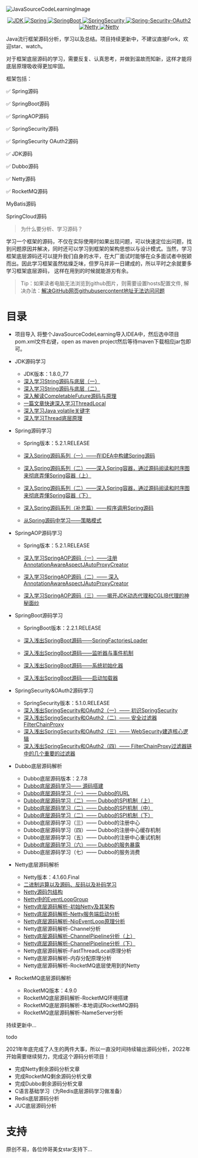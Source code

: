 ![JavaSourceCodeLearningImage](https://github.com/coderbruis/JavaSourceCodeLearning/blob/master/note/images/JavaSourceCodeLearningImage.png)

<p align="center">
  <a href="https://www.oracle.com/cn/java/technologies/javase/javase-jdk8-downloads.html">
    <img src="https://img.shields.io/badge/JDK-1.8.0__77-brightgreen" alt="JDK">
  </a>
  <a href="https://spring.io/">
    <img src="https://img.shields.io/badge/Spring-5.2.1.RELEASE-green" alt="Spring">
  </a>
  <a href="https://spring.io/projects/spring-boot">
    <img src="https://img.shields.io/badge/SpringBoot-2.2.1.RELEASE-yellowgreen" alt="SpringBoot">
  </a>
  <a href="https://spring.io/projects/spring-security">
    <img src="https://img.shields.io/badge/SpringSecurity-5.1.0.RELEASE-orange" alt="SpringSecurity">
  </a>
  <a href="https://spring.io/projects/spring-security-oauth">
    <img src="https://img.shields.io/badge/Spring--Security--OAuth2-2.3.5.RELEASE-red" alt="Spring-Security-OAuth2">
  </a>
  <a href="https://netty.io/">
    <img src="https://img.shields.io/badge/Netty-4.1.60.Final-blue" alt="Netty">
  </a>
  <a href="https://rocketmq.apache.org/">
    <img src="https://img.shields.io/badge/RocketMQ-4.9.0-green" alt="Netty">
  </a>
</p>

Java流行框架源码分析，学习以及总结。项目持续更新中，不建议直接Fork，欢迎star、watch。

对于框架底层源码的学习，需要反复、认真思考，并做到温故而知新，这样才能将底层原理吸收得更加牢固。


框架包括：


✅  Spring源码

✅  SpringBoot源码

✅  SpringAOP源码

✅  SpringSecurity源码

✅  SpringSecurity OAuth2源码

✅  JDK源码

✅  Dubbo源码

✅  Netty源码

✅  RocketMQ源码
 
MyBatis源码
 
SpringCloud源码

> 为什么要分析、学习源码？

学习一个框架的源码，不仅在实际使用时如果出现问题，可以快速定位出问题，找到问题原因并解决，同时还可以学习到框架的架构思想以与设计模式。当然，学习框架底层源码还可以提升我们自身的水平，在大厂面试时能够在众多面试者中脱颖而出。因此学习框架虽然枯燥乏味，但罗马并非一日建成的，所以平时之余就要多学习框架底层源码，
这样在用到的时候就能游刃有余。

> Tip：如果读者电脑无法浏览到github图片，则需要设置hosts配置文件, 解决办法：[解决GitHub网页githubusercontent地址无法访问问题](https://zhuanlan.zhihu.com/p/107691233)

# 目录

-   项目导入
    将整个JavaSourceCodeLearning导入IDEA中，然后选中项目pom.xml文件右键，open as maven project然后等待maven下载相应jar包即可。

-   JDK源码学习
    - JDK版本：1.8.0_77
    - [深入学习String源码与底层（一）](https://github.com/coderbruis/JavaSourceLearning/blob/master/note/JDK/%E6%B7%B1%E5%85%A5%E5%AD%A6%E4%B9%A0String%E6%BA%90%E7%A0%81%E4%B8%8E%E5%BA%95%E5%B1%82%EF%BC%88%E4%B8%80%EF%BC%89.md)
    - [深入学习String源码与底层（二）](https://github.com/coderbruis/JavaSourceLearning/blob/master/note/JDK/%E6%B7%B1%E5%85%A5%E5%AD%A6%E4%B9%A0String%E6%BA%90%E7%A0%81%E4%B8%8E%E5%BA%95%E5%B1%82%EF%BC%88%E4%BA%8C%EF%BC%89.md)
    - [深入解读CompletableFuture源码与原理](https://github.com/coderbruis/JavaSourceLearning/blob/master/note/JDK/%E6%B7%B1%E5%85%A5%E8%A7%A3%E8%AF%BBCompletableFuture%E6%BA%90%E7%A0%81%E4%B8%8E%E5%8E%9F%E7%90%86.md)
    - [一篇文章快速深入学习ThreadLocal](https://github.com/coderbruis/JavaSourceLearning/blob/master/note/JDK/%E4%B8%80%E7%AF%87%E6%96%87%E7%AB%A0%E5%BF%AB%E9%80%9F%E6%B7%B1%E5%85%A5%E5%AD%A6%E4%B9%A0ThreadLocal.md)
    - [深入学习Java volatile关键字](https://github.com/coderbruis/JavaSourceLearning/blob/master/note/JDK/%E6%B7%B1%E5%85%A5%E5%AD%A6%E4%B9%A0Java%20volatile%E5%85%B3%E9%94%AE%E5%AD%97.md)
    - [深入学习Thread底层原理](https://github.com/coderbruis/JavaSourceCodeLearning/blob/master/note/JDK/%E6%B7%B1%E5%85%A5%E5%AD%A6%E4%B9%A0Thread%E5%BA%95%E5%B1%82%E6%BA%90%E7%A0%81.md)

-   Spring源码学习
    - Spring版本：5.2.1.RELEASE
    
    - [深入Spring源码系列（一）——在IDEA中构建Spring源码](https://github.com/coderbruis/JavaSourceLearning/blob/master/note/Spring/%E6%B7%B1%E5%85%A5Spring%E6%BA%90%E7%A0%81%E7%B3%BB%E5%88%97%EF%BC%88%E4%B8%80%EF%BC%89%E2%80%94%E2%80%94%E5%9C%A8IDEA%E4%B8%AD%E6%9E%84%E5%BB%BASpring%E6%BA%90%E7%A0%81.md)
    - [深入Spring源码系列（二）——深入Spring容器，通过源码阅读和时序图来彻底弄懂Spring容器（上）](https://github.com/coderbruis/JavaSourceLearning/blob/master/note/Spring/%E6%B7%B1%E5%85%A5Spring%E6%BA%90%E7%A0%81%E7%B3%BB%E5%88%97%EF%BC%88%E4%BA%8C%EF%BC%89%E2%80%94%E2%80%94%E6%B7%B1%E5%85%A5Spring%E5%AE%B9%E5%99%A8%EF%BC%8C%E9%80%9A%E8%BF%87%E6%BA%90%E7%A0%81%E9%98%85%E8%AF%BB%E5%92%8C%E6%97%B6%E5%BA%8F%E5%9B%BE%E6%9D%A5%E5%BD%BB%E5%BA%95%E5%BC%84%E6%87%82Spring%E5%AE%B9%E5%99%A8%EF%BC%88%E4%B8%8A%EF%BC%89.md)
    - [深入Spring源码系列（二）——深入Spring容器，通过源码阅读和时序图来彻底弄懂Spring容器（下）](https://github.com/coderbruis/JavaSourceLearning/blob/master/note/Spring/%E6%B7%B1%E5%85%A5Spring%E6%BA%90%E7%A0%81%E7%B3%BB%E5%88%97%EF%BC%88%E4%BA%8C%EF%BC%89%E2%80%94%E2%80%94%E6%B7%B1%E5%85%A5Spring%E5%AE%B9%E5%99%A8%EF%BC%8C%E9%80%9A%E8%BF%87%E6%BA%90%E7%A0%81%E9%98%85%E8%AF%BB%E5%92%8C%E6%97%B6%E5%BA%8F%E5%9B%BE%E6%9D%A5%E5%BD%BB%E5%BA%95%E5%BC%84%E6%87%82Spring%E5%AE%B9%E5%99%A8%EF%BC%88%E4%B8%8B%EF%BC%89.md)
    - [深入Spring源码系列（补充篇）——程序调用Spring源码](https://github.com/coderbruis/JavaSourceLearning/blob/master/note/Spring/%E6%B7%B1%E5%85%A5Spring%E6%BA%90%E7%A0%81%E7%B3%BB%E5%88%97%EF%BC%88%E8%A1%A5%E5%85%85%E7%AF%87%EF%BC%89%E2%80%94%E2%80%94%E7%A8%8B%E5%BA%8F%E8%B0%83%E7%94%A8Spring%E6%BA%90%E7%A0%81.md)
    - [从Spring源码中学习——策略模式](https://github.com/coderbruis/JavaSourceLearning/blob/master/note/Spring/%E4%BB%8ESpring%E6%BA%90%E7%A0%81%E4%B8%AD%E5%AD%A6%E4%B9%A0%E2%80%94%E2%80%94%E7%AD%96%E7%95%A5%E6%A8%A1%E5%BC%8F.md)

-   SpringAOP源码学习
    - Spring版本：5.2.1.RELEASE 
    
    - [深入学习SpringAOP源码（一）——注册AnnotationAwareAspectJAutoProxyCreator](https://github.com/coderbruis/JavaSourceLearning/blob/master/note/SpringAOP/%E6%B7%B1%E5%85%A5%E5%AD%A6%E4%B9%A0SpringAOP%E6%BA%90%E7%A0%81%EF%BC%88%E4%B8%80%EF%BC%89%E2%80%94%E2%80%94%E6%B3%A8%E5%86%8CAnnotationAwareAspectJAutoProxyCreator.md) 
    - [深入学习SpringAOP源码（二）—— 深入AnnotationAwareAspectJAutoProxyCreator](https://github.com/coderbruis/JavaSourceLearning/blob/master/note/SpringAOP/%E6%B7%B1%E5%85%A5%E5%AD%A6%E4%B9%A0SpringAOP%E6%BA%90%E7%A0%81%EF%BC%88%E4%BA%8C%EF%BC%89%E2%80%94%E2%80%94%20%E6%B7%B1%E5%85%A5AnnotationAwareAspectJAutoProxyCreator.md)
    - [深入学习SpringAOP源码（三）——揭开JDK动态代理和CGLIB代理的神秘面纱](https://github.com/coderbruis/JavaSourceLearning/blob/master/note/SpringAOP/%E6%B7%B1%E5%85%A5%E5%AD%A6%E4%B9%A0SpringAOP%E6%BA%90%E7%A0%81%EF%BC%88%E4%B8%89%EF%BC%89%E2%80%94%E2%80%94%E6%8F%AD%E5%BC%80JDK%E5%8A%A8%E6%80%81%E4%BB%A3%E7%90%86%E5%92%8CCGLIB%E4%BB%A3%E7%90%86%E7%9A%84%E7%A5%9E%E7%A7%98%E9%9D%A2%E7%BA%B1.md)
        
-   SpringBoot源码学习
    - SpringBoot版本：2.2.1.RELEASE
    
    - [深入浅出SpringBoot源码——SpringFactoriesLoader](https://github.com/coderbruis/JavaSourceLearning/blob/master/note/SpringBoot/%E6%B7%B1%E5%85%A5SpringBoot%E6%BA%90%E7%A0%81%E5%AD%A6%E4%B9%A0%E4%B9%8B%E2%80%94%E2%80%94SpringFactoriesLoader.md) 
    - [深入浅出SpringBoot源码——监听器与事件机制](https://github.com/coderbruis/JavaSourceLearning/blob/master/note/SpringBoot/%E6%B7%B1%E5%85%A5SpringBoot%E6%BA%90%E7%A0%81%E5%AD%A6%E4%B9%A0%E4%B9%8B%E2%80%94%E2%80%94%E7%9B%91%E5%90%AC%E5%99%A8%E4%B8%8E%E4%BA%8B%E4%BB%B6%E6%9C%BA%E5%88%B6.md)
    - [深入浅出SpringBoot源码——系统初始化器](https://github.com/coderbruis/JavaSourceLearning/blob/master/note/SpringBoot/%E6%B7%B1%E5%85%A5SpringBoot%E6%BA%90%E7%A0%81%E5%AD%A6%E4%B9%A0%E4%B9%8B%E2%80%94%E2%80%94%E7%B3%BB%E7%BB%9F.md)
    - [深入浅出SpringBoot源码——启动加载器](https://github.com/coderbruis/JavaSourceCodeLearning/blob/master/note/SpringBoot/%E6%B7%B1%E5%85%A5SpringBoot%E6%BA%90%E7%A0%81%E5%AD%A6%E4%B9%A0%E4%B9%8B%E2%80%94%E2%80%94%E5%90%AF%E5%8A%A8%E5%8A%A0%E8%BD%BD%E5%99%A8.md)
    
-   SpringSecurity&OAuth2源码学习
    - SpringSecurity版本：5.1.0.RELEASE
    - [深入浅出SpringSecurity和OAuth2（一）—— 初识SpringSecurity](https://github.com/coderbruis/JavaSourceLearning/blob/master/note/SpringSecurity/%E4%BB%8E%E9%9B%B6%E5%BC%80%E5%A7%8B%E7%B3%BB%E7%BB%9F%E5%AD%A6%E4%B9%A0SpringSecurity%E5%92%8COAuth2%EF%BC%88%E4%B8%80%EF%BC%89%E2%80%94%E2%80%94%20%E5%88%9D%E8%AF%86SpringSecurity.md)   
    - [深入浅出SpringSecurity和OAuth2（二）—— 安全过滤器FilterChainProxy](https://github.com/coderbruis/JavaSourceLearning/blob/master/note/SpringSecurity/%E4%BB%8E%E9%9B%B6%E5%BC%80%E5%A7%8B%E7%B3%BB%E7%BB%9F%E5%AD%A6%E4%B9%A0SpringSecurity%E5%92%8COAuth2%EF%BC%88%E4%BA%8C%EF%BC%89%E2%80%94%E2%80%94%20%E5%AE%89%E5%85%A8%E8%BF%87%E6%BB%A4%E5%99%A8FilterChainProxy.md)
    - [深入浅出SpringSecurity和OAuth2（三）—— WebSecurity建造核心逻辑](https://github.com/coderbruis/JavaSourceCodeLearning/blob/master/note/SpringSecurity/%E4%BB%8E%E9%9B%B6%E5%BC%80%E5%A7%8B%E7%B3%BB%E7%BB%9F%E5%AD%A6%E4%B9%A0SpringSecurity%E5%92%8COAuth2%EF%BC%88%E4%B8%89%EF%BC%89%E2%80%94%E2%80%94%20WebSecurity%E5%BB%BA%E9%80%A0%E6%A0%B8%E5%BF%83%E9%80%BB%E8%BE%91.md)
    - [深入浅出SpringSecurity和OAuth2（四）—— FilterChainProxy过滤器链中的几个重要的过滤器](https://github.com/coderbruis/JavaSourceCodeLearning/blob/master/note/SpringSecurity/%E4%BB%8E%E9%9B%B6%E5%BC%80%E5%A7%8B%E7%B3%BB%E7%BB%9F%E5%AD%A6%E4%B9%A0SpringSecurity%E5%92%8COAuth2%EF%BC%88%E5%9B%9B%EF%BC%89%E2%80%94%E2%80%94%20FilterChainProxy%E8%BF%87%E6%BB%A4%E5%99%A8%E9%93%BE%E4%B8%AD%E7%9A%84%E5%87%A0%E4%B8%AA%E9%87%8D%E8%A6%81%E7%9A%84%E8%BF%87%E6%BB%A4%E5%99%A8.md)
    
-   Dubbo底层源码解析
    - Dubbo底层源码版本：2.7.8
    - [Dubbo底层源码学习—— 源码搭建](https://github.com/coderbruis/JavaSourceCodeLearning/blob/master/note/Dubbo/Dubbo%E6%BA%90%E7%A0%81%E6%90%AD%E5%BB%BA.md)
    - [Dubbo底层源码学习（一）—— Dubbo的URL](https://github.com/coderbruis/JavaSourceCodeLearning/blob/master/note/Dubbo/Dubbo%E5%BA%95%E5%B1%82%E6%BA%90%E7%A0%81%E5%AD%A6%E4%B9%A0%EF%BC%88%E4%B8%80%EF%BC%89%E2%80%94%E2%80%94%20Dubbo%E7%9A%84URL.md)
    - [Dubbo底层源码学习（二）—— Dubbo的SPI机制（上）](https://github.com/coderbruis/JavaSourceCodeLearning/blob/master/note/Dubbo/Dubbo%E5%BA%95%E5%B1%82%E6%BA%90%E7%A0%81%E5%AD%A6%E4%B9%A0%EF%BC%88%E4%BA%8C%EF%BC%89%E2%80%94%E2%80%94%20Dubbo%E7%9A%84SPI%E6%9C%BA%E5%88%B6%EF%BC%88%E4%B8%8A%EF%BC%89.md)
    - [Dubbo底层源码学习（二）—— Dubbo的SPI机制（中）](https://github.com/coderbruis/JavaSourceCodeLearning/blob/master/note/Dubbo/Dubbo底层源码学习%EF%BC%88二%EF%BC%89——%20Dubbo的SPI机制%EF%BC%88中%EF%BC%89.md
)
    - [Dubbo底层源码学习（二）—— Dubbo的SPI机制（下）](https://github.com/coderbruis/JavaSourceCodeLearning/blob/master/note/Dubbo/Dubbo%E5%BA%95%E5%B1%82%E6%BA%90%E7%A0%81%E5%AD%A6%E4%B9%A0%EF%BC%88%E4%BA%8C%EF%BC%89%E2%80%94%E2%80%94%20Dubbo%E7%9A%84SPI%E6%9C%BA%E5%88%B6%EF%BC%88%E4%B8%8B%EF%BC%89.md)
    - Dubbo底层源码学习（三）—— Dubbo的注册中心
    - Dubbo底层源码学习（四）—— Dubbo的注册中心缓存机制
    - Dubbo底层源码学习（五）—— Dubbo的注册中心重试机制
    - [Dubbo底层源码学习（六）—— Dubbo的服务暴露](https://github.com/coderbruis/JavaSourceCodeLearning/blob/master/note/Dubbo/Dubbo%E5%BA%95%E5%B1%82%E6%BA%90%E7%A0%81%E5%AD%A6%E4%B9%A0%E2%80%94%E2%80%94%E6%9C%8D%E5%8A%A1%E6%9A%B4%E9%9C%B2.md)
    - Dubbo底层源码学习（七）—— Dubbo的服务消费
    
-   Netty底层源码解析    
    - Netty版本：4.1.60.Final
    - [二进制运算以及源码、反码以及补码学习](https://github.com/coderbruis/JavaSourceLearning/blob/master/note/Netty/%E4%BA%8C%E8%BF%9B%E5%88%B6.md) 
    - [Netty源码包结构](https://github.com/coderbruis/JavaSourceLearning/blob/master/note/Netty/Netty%E6%BA%90%E7%A0%81%E5%8C%85%E7%BB%93%E6%9E%84.md)
    - [Netty中的EventLoopGroup](https://github.com/coderbruis/JavaSourceLearning/blob/master/note/Netty/Netty%E4%B8%AD%E7%9A%84EventLoopGroup%E6%98%AF%E4%BB%80%E4%B9%88.md)
    - [Netty底层源码解析-初始Netty及其架构](https://github.com/coderbruis/JavaSourceCodeLearning/blob/master/note/Netty/Netty%E5%BA%95%E5%B1%82%E6%BA%90%E7%A0%81%E8%A7%A3%E6%9E%90-%E5%88%9D%E5%A7%8BNetty%E5%8F%8A%E5%85%B6%E6%9E%B6%E6%9E%84.md)
    - [Netty底层源码解析-Netty服务端启动分析](https://github.com/coderbruis/JavaSourceCodeLearning/blob/master/note/Netty/Netty%E5%BA%95%E5%B1%82%E6%BA%90%E7%A0%81%E8%A7%A3%E6%9E%90-Netty%E6%9C%8D%E5%8A%A1%E7%AB%AF%E5%90%AF%E5%8A%A8%E5%88%86%E6%9E%90.md)
    - [Netty底层源码解析-NioEventLoop原理分析](https://github.com/coderbruis/JavaSourceCodeLearning/blob/master/note/Netty/Netty%E5%BA%95%E5%B1%82%E6%BA%90%E7%A0%81%E8%A7%A3%E6%9E%90-NioEventLoop%E5%8E%9F%E7%90%86%E5%88%86%E6%9E%90.md)
    - Netty底层源码解析-Channel分析
    - [Netty底层源码解析-ChannelPipeline分析（上）](https://github.com/coderbruis/JavaSourceCodeLearning/blob/master/note/Netty/Netty%E5%BA%95%E5%B1%82%E6%BA%90%E7%A0%81%E8%A7%A3%E6%9E%90-ChannelPipeline%E5%88%86%E6%9E%90%EF%BC%88%E4%B8%8A%EF%BC%89.md)
    - [Netty底层源码解析-ChannelPipeline分析（下）](https://github.com/coderbruis/JavaSourceCodeLearning/blob/master/note/Netty/Netty%E5%BA%95%E5%B1%82%E6%BA%90%E7%A0%81%E8%A7%A3%E6%9E%90-ChannelPipeline%E5%88%86%E6%9E%90%EF%BC%88%E4%B8%8B%EF%BC%89.md)
    - Netty底层源码解析-FastThreadLocal原理分析
    - Netty底层源码解析-内存分配原理分析 
    - Netty底层源码解析-RocketMQ底层使用到的Netty

-   RocketMQ底层源码解析    
    - RocketMQ版本：4.9.0
    - RocketMQ底层源码解析-RocketMQ环境搭建
    - RocketMQ底层源码解析-本地调试RocketMQ源码
    - RocketMQ底层源码解析-NameServer分析
 
  持续更新中...

todo

2021年年底完成了人生的两件大事，所以一直没时间持续输出源码分析，2022年开始需要继续努力，完成这个源码分析项目！

- 完成Netty剩余源码分析文章
- 完成RocketMQ剩余源码分析文章
- 完成Dubbo剩余源码分析文章
- C语言基础学习（为Redis底层源码学习做准备）
- Redis底层源码分析
- JUC底层源码分析
    
# 支持

  原创不易，各位帅哥美女star支持下...


